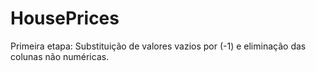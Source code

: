 # HousePrices

Primeira etapa: Substituição de valores vazios por (-1) e eliminação das colunas não numéricas. 

